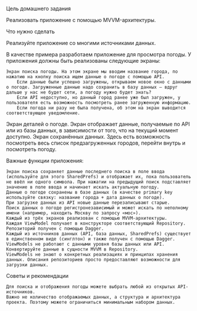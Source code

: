 Цель домашнего задания

Реализовать приложение с помощью MVVM-архитектуры.


Что нужно сделать

Реализуйте приложение со многими источниками данных.

В качестве примера разработаем приложение для просмотра погоды. У приложения должны быть реализованы следующие экраны:

    Экран поиска погоды. На этом экране мы вводим название города, по нажатию на кнопку поиска ищем данные о погоде с помощью API. 
        Если данные были успешно загружены, открываем новое окно с данными о погоде. Загруженные данные надо сохранить в базу данных — вдруг дальше у нас не будет сети, а погоду нужно будет знать?
        Если API недоступно, но данный город ранее уже был загружен, у пользователя есть возможность посмотреть ранее загруженную информацию.
        Если погода ни разу не была получена, об этом на экран выводится соответствующее уведомление.

Экран деталей о погоде. Экран отображает данные, получаемые по API или из базы данных, в зависимости от того, что на текущий момент доступно.
Экран сохранённых данных. Здесь есть возможность посмотреть весь список предзагруженных городов, перейти внутрь и посмотреть погоду.


Важные функции приложения:

    Экран поиска сохраняет данные последнего поиска в поле ввода (используйте для этого SharedPrefs) и отображает их, пока пользователь не ввёл ни одного символа. При нажатии на предыдущий поиск подставляет значение в поле ввода и начинает искать актуальную погоду.
    Данные о погоде сохранены в базе данных (в качестве primary key используйте связку: название города + дата данных о погоде).
    При загрузке данных из API новые данные перезаписывают старые. 
    Поиск данных о погоде регистронезависимый и может искать по неполному имени (например, находить Москву по запросу «мос»).
    Каждый из трёх экранов реализован с помощью MVVM-архитектуры.
    Каждая ViewModel получает в конструкторе соответствующий Repository.
    Репозиторий получен с помощью Dagger.
    Каждый из источников данных (API, база данных, SharedPrefs) существует в единственном виде (синглтон) и также получен с помощью Dagger.
    ViewModels не работают с данными уровня базы данных или API. Конвертируйте данные в сущности MVVM в Repository.
    ViewModels не знают о конкретных реализациях и принципах хранения данных. Описания репозиториев просто предоставляют возможности для загрузки данных.


Советы и рекомендации

    Для поиска и отображения погоды можете выбрать любой из открытых API-источников.
    Важно не количество отображаемых данных, а структура и архитектура проекта. Поэтому можете ограничиться минимальным набором данных.
